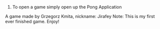 1) To open a game simply open up the Pong Application

A game made by Grzegorz Kmita, nickname: Jirafey
Note: This is my first ever finished game. Enjoy!

